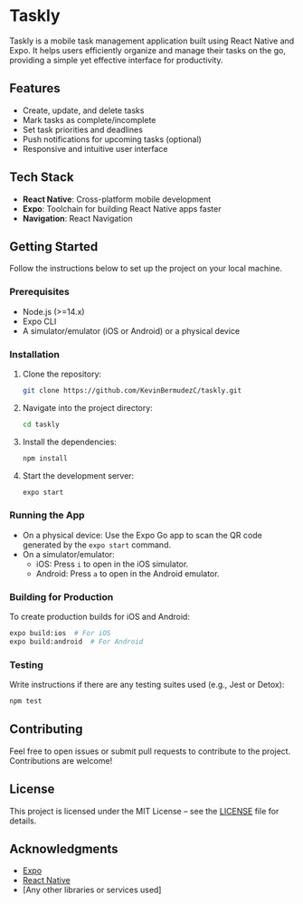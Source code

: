 
# Taskly

Taskly is a mobile task management application built using React Native and Expo. It helps users efficiently organize and manage their tasks on the go, providing a simple yet effective interface for productivity.

## Features

- Create, update, and delete tasks
- Mark tasks as complete/incomplete
- Set task priorities and deadlines
- Push notifications for upcoming tasks (optional)
- Responsive and intuitive user interface

## Tech Stack

- **React Native**: Cross-platform mobile development
- **Expo**: Toolchain for building React Native apps faster
- **Navigation**: React Navigation


## Getting Started

Follow the instructions below to set up the project on your local machine.

### Prerequisites

- Node.js (>=14.x)
- Expo CLI
- A simulator/emulator (iOS or Android) or a physical device

### Installation

1. Clone the repository:

   ```bash
   git clone https://github.com/KevinBermudezC/taskly.git
   ```

2. Navigate into the project directory:

   ```bash
   cd taskly
   ```

3. Install the dependencies:

   ```bash
   npm install
   ```

4. Start the development server:

   ```bash
   expo start
   ```

### Running the App

- On a physical device: Use the Expo Go app to scan the QR code generated by the `expo start` command.
- On a simulator/emulator:
  - iOS: Press `i` to open in the iOS simulator.
  - Android: Press `a` to open in the Android emulator.

### Building for Production

To create production builds for iOS and Android:

```bash
expo build:ios  # For iOS
expo build:android  # For Android
```

### Testing

Write instructions if there are any testing suites used (e.g., Jest or Detox):

```bash
npm test
```

## Contributing

Feel free to open issues or submit pull requests to contribute to the project. Contributions are welcome!

## License

This project is licensed under the MIT License – see the [LICENSE](LICENSE) file for details.

## Acknowledgments

- [Expo](https://expo.dev/)
- [React Native](https://reactnative.dev/)
- [Any other libraries or services used]
